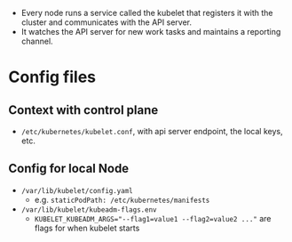 - Every node runs a service called the kubelet that registers it with the cluster and communicates with the API server.
- It watches the API server for new work tasks and maintains a reporting channel.

# Config files
## Context with control plane
- `/etc/kubernetes/kubelet.conf`, with api server endpoint, the local keys, etc.
## Config for local Node
- `/var/lib/kubelet/config.yaml`
  - e.g. `staticPodPath: /etc/kubernetes/manifests`
- `/var/lib/kubelet/kubeadm-flags.env`
  - `KUBELET_KUBEADM_ARGS="--flag1=value1 --flag2=value2 ..."` are flags for when kubelet starts
